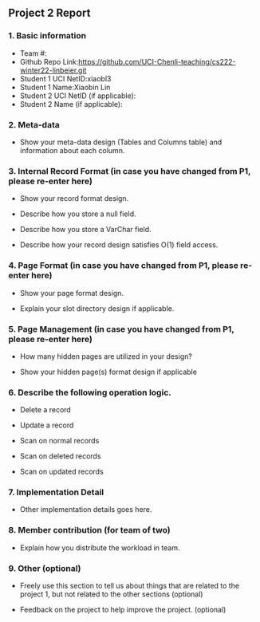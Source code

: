 ## Project 2 Report

### 1. Basic information

- Team #:
- Github Repo Link:https://github.com/UCI-Chenli-teaching/cs222-winter22-linbeier.git
- Student 1 UCI NetID:xiaobl3
- Student 1 Name:Xiaobin Lin
- Student 2 UCI NetID (if applicable):
- Student 2 Name (if applicable):

### 2. Meta-data

- Show your meta-data design (Tables and Columns table) and information about each column.

### 3. Internal Record Format (in case you have changed from P1, please re-enter here)

- Show your record format design.


- Describe how you store a null field.


- Describe how you store a VarChar field.


- Describe how your record design satisfies O(1) field access.

### 4. Page Format (in case you have changed from P1, please re-enter here)

- Show your page format design.


- Explain your slot directory design if applicable.

### 5. Page Management (in case you have changed from P1, please re-enter here)

- How many hidden pages are utilized in your design?


- Show your hidden page(s) format design if applicable

### 6. Describe the following operation logic.

- Delete a record


- Update a record


- Scan on normal records


- Scan on deleted records


- Scan on updated records

### 7. Implementation Detail

- Other implementation details goes here.

### 8. Member contribution (for team of two)

- Explain how you distribute the workload in team.

### 9. Other (optional)

- Freely use this section to tell us about things that are related to the project 1, but not related to the other
  sections (optional)


- Feedback on the project to help improve the project. (optional)